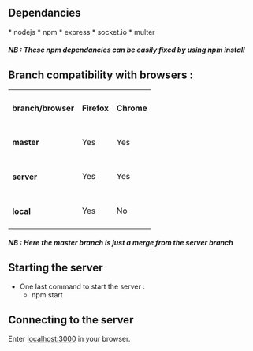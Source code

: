 <h2>Dependancies </h2>
* nodejs
* npm
	* express
	* socket.io
	* multer

<h5>NB : These npm dependancies can be easily fixed by using <strong>npm install</strong></h5>

<h2>Branch compatibility with browsers :</h2>

<table>
	<tr>
		<th><h4>branch/browser</h4></th>
		<th><h4>Firefox</h4></th>
		<th><h4>Chrome</h4></th>
	</tr>
	<tr>
		<td><h4>master</h4></td>
		<td>Yes</td>
		<td>Yes</td>
	</tr>
	<tr>
		<td><h4>server</h4></td>
		<td>Yes</td>
		<td>Yes</td>
	</tr>
	<tr>
		<td><h4>local</h4></td>
		<td>Yes</td>
		<td>No</td>
	</tr>
</table>


<h5>NB : Here the master branch is just a merge from the server branch</h5>


<h2>Starting the server</h2>

* One last command to start the server :
	* npm start

<h2>Connecting to the server</h2>


Enter <a href="localhost:3000">localhost:3000</a> in your browser.

